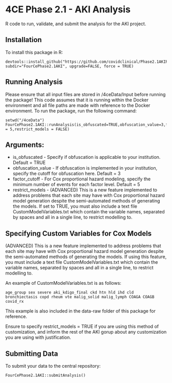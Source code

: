 # 4CE Phase 2.1 - AKI Analysis
R code to run, validate, and submit the analysis for the AKI project.

## Installation
To install this package in R:
```
devtools::install_github("https://github.com/covidclinical/Phase2.1AKIRPackage", subdir="FourCePhase2.1AKI", upgrade=FALSE, force = TRUE)
```
## Running Analysis
Please ensure that all input files are stored in /4ceData/Input before running the package!
This code assumes that it is running within the Docker environment and all file paths are made with reference to the Docker environment.
To run the package, run the following command:

```
setwd("/4ceData")
FourCePhase2.1AKI::runAnalysis(is_obfuscated=TRUE,obfuscation_value=3,factor_cutoff = 5,restrict_models = FALSE)
```
## Arguments:
- is_obfuscated - Specify if obfuscation is applicable to your institution. Default = TRUE
- obfuscation_value - If obfuscation is implemented in your institution, specify the cutoff for obfuscation here. Default = 3
- factor_cutoff - For Cox proportional hazard modeling, specify the minimum number of events for each factor level. Default = 5
- restrict_models - (ADVANCED) This is a new feature implemented to address problems that each site may have with Cox proportional hazard model generation despite the semi-automated methods of generating the models. If set to TRUE, you must also include a text file CustomModelVariables.txt which contain the variable names, separated by spaces and all in a single line, to restrict modelling to. 

## Specifying Custom Variables for Cox Models
(ADVANCED) This is a new feature implemented to address problems that each site may have with Cox proportional hazard model generation despite the semi-automated methods of generating the models. 
If using this feature, you must include a text file CustomModelVariables.txt which contain the variable names, separated by spaces and all in a single line, to restrict modelling to. 

An example of CustomModelVariables.txt is as follows:
```
age_group sex severe aki_kdigo_final ckd htn hld ihd cld bronchiectasis copd rheum vte malig_solid malig_lymph COAGA COAGB covid_rx 
```
This example is also included in the data-raw folder of this package for reference.

Ensure to specify restrict_models = TRUE if you are using this method of customization, and inform the rest of the AKI gorup about any customization you are using with justification.

## Submitting Data
To submit your data to the central repository:

```
FourCePhase2.1AKI::submitAnalysis()
```
